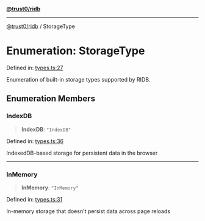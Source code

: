 [**@trust0/ridb**](../README.md)

***

[@trust0/ridb](../README.md) / StorageType

# Enumeration: StorageType

Defined in: [types.ts:27](https://github.com/trust0-project/RIDB/blob/c6b66934724268652b2a7a7223d024e63cb2d559/packages/ridb/src/types.ts#L27)

Enumeration of built-in storage types supported by RIDB.

## Enumeration Members

### IndexDB

> **IndexDB**: `"IndexDB"`

Defined in: [types.ts:36](https://github.com/trust0-project/RIDB/blob/c6b66934724268652b2a7a7223d024e63cb2d559/packages/ridb/src/types.ts#L36)

IndexedDB-based storage for persistent data in the browser

***

### InMemory

> **InMemory**: `"InMemory"`

Defined in: [types.ts:31](https://github.com/trust0-project/RIDB/blob/c6b66934724268652b2a7a7223d024e63cb2d559/packages/ridb/src/types.ts#L31)

In-memory storage that doesn't persist data across page reloads
